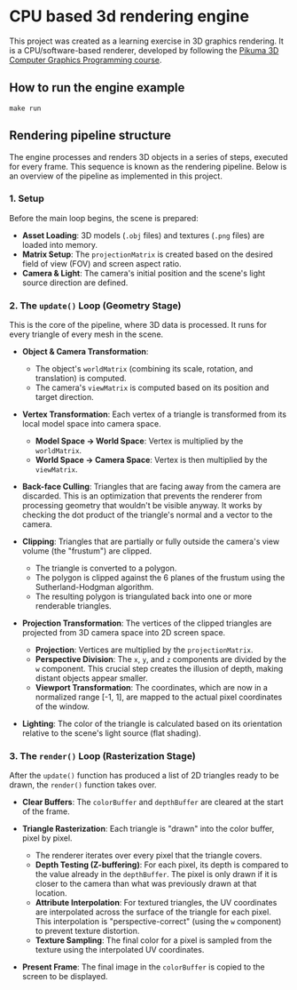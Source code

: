 # CPU based 3d rendering engine

This project was created as a learning exercise in 3D graphics rendering. It is a CPU/software-based renderer, developed by following the [Pikuma 3D Computer Graphics Programming course](https://pikuma.com/courses/learn-3d-computer-graphics-programming).

## How to run the engine example

```
make run
```

## Rendering pipeline structure

The engine processes and renders 3D objects in a series of steps, executed for every frame. This sequence is known as the rendering pipeline. Below is an overview of the pipeline as implemented in this project.

### 1. Setup
Before the main loop begins, the scene is prepared:
- **Asset Loading**: 3D models (`.obj` files) and textures (`.png` files) are loaded into memory.
- **Matrix Setup**: The `projectionMatrix` is created based on the desired field of view (FOV) and screen aspect ratio.
- **Camera & Light**: The camera's initial position and the scene's light source direction are defined.

### 2. The `update()` Loop (Geometry Stage)
This is the core of the pipeline, where 3D data is processed. It runs for every triangle of every mesh in the scene.

- **Object & Camera Transformation**:
  - The object's `worldMatrix` (combining its scale, rotation, and translation) is computed.
  - The camera's `viewMatrix` is computed based on its position and target direction.

- **Vertex Transformation**: Each vertex of a triangle is transformed from its local model space into camera space.
  - **Model Space → World Space**: Vertex is multiplied by the `worldMatrix`.
  - **World Space → Camera Space**: Vertex is then multiplied by the `viewMatrix`.

- **Back-face Culling**: Triangles that are facing away from the camera are discarded. This is an optimization that prevents the renderer from processing geometry that wouldn't be visible anyway. It works by checking the dot product of the triangle's normal and a vector to the camera.

- **Clipping**: Triangles that are partially or fully outside the camera's view volume (the "frustum") are clipped.
  - The triangle is converted to a polygon.
  - The polygon is clipped against the 6 planes of the frustum using the Sutherland-Hodgman algorithm.
  - The resulting polygon is triangulated back into one or more renderable triangles.

- **Projection Transformation**: The vertices of the clipped triangles are projected from 3D camera space into 2D screen space.
  - **Projection**: Vertices are multiplied by the `projectionMatrix`.
  - **Perspective Division**: The `x`, `y`, and `z` components are divided by the `w` component. This crucial step creates the illusion of depth, making distant objects appear smaller.
  - **Viewport Transformation**: The coordinates, which are now in a normalized range [-1, 1], are mapped to the actual pixel coordinates of the window.

- **Lighting**: The color of the triangle is calculated based on its orientation relative to the scene's light source (flat shading).

### 3. The `render()` Loop (Rasterization Stage)
After the `update()` function has produced a list of 2D triangles ready to be drawn, the `render()` function takes over.

- **Clear Buffers**: The `colorBuffer` and `depthBuffer` are cleared at the start of the frame.

- **Triangle Rasterization**: Each triangle is "drawn" into the color buffer, pixel by pixel.
  - The renderer iterates over every pixel that the triangle covers.
  - **Depth Testing (Z-buffering)**: For each pixel, its depth is compared to the value already in the `depthBuffer`. The pixel is only drawn if it is closer to the camera than what was previously drawn at that location.
  - **Attribute Interpolation**: For textured triangles, the UV coordinates are interpolated across the surface of the triangle for each pixel. This interpolation is "perspective-correct" (using the `w` component) to prevent texture distortion.
  - **Texture Sampling**: The final color for a pixel is sampled from the texture using the interpolated UV coordinates.

- **Present Frame**: The final image in the `colorBuffer` is copied to the screen to be displayed.

